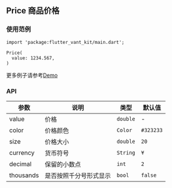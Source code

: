 ## Price 商品价格

### 使用范例

```
import 'package:flutter_vant_kit/main.dart';

Price(
  value: 1234.567,
)
```

更多例子请参考[Demo](../example/lib/routes/demoPrice.dart)

### API

| 参数 | 说明 | 类型 | 默认值 |
| ------------ | ------------ | ------------ | ------------ |
| value | 价格 | `double` | - |
| color | 价格颜色 | `Color` | `#323233` |
| size | 价格大小 | `double` | `20` |
| currency | 货币符号 | `String` | `¥` |
| decimal | 保留的小数点 | `int` | `2` |
| thousands | 是否按照千分号形式显示 | `bool` | `false` |
